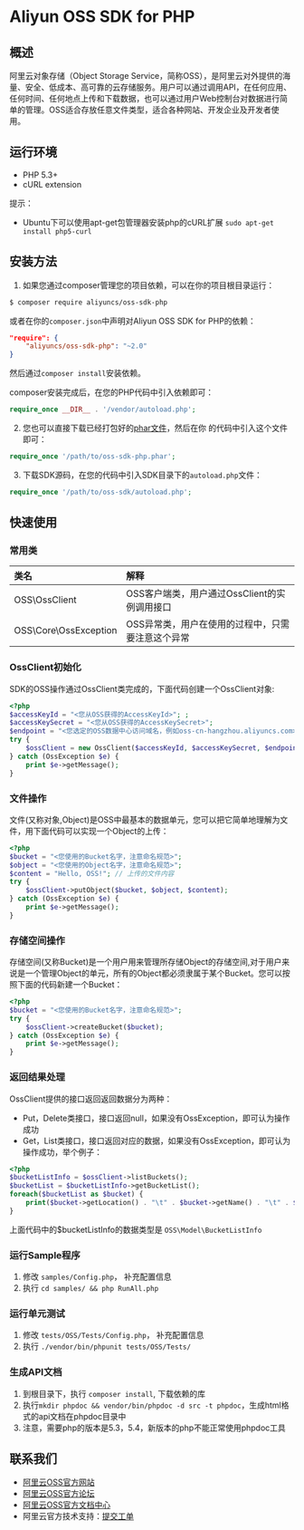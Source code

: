 # Aliyun OSS SDK for PHP

## 概述

阿里云对象存储（Object Storage Service，简称OSS），是阿里云对外提供的海量、安全、低成本、高可靠的云存储服务。用户可以通过调用API，在任何应用、任何时间、任何地点上传和下载数据，也可以通过用户Web控制台对数据进行简单的管理。OSS适合存放任意文件类型，适合各种网站、开发企业及开发者使用。


## 运行环境
- PHP 5.3+
- cURL extension

提示：

- Ubuntu下可以使用apt-get包管理器安装php的cURL扩展 `sudo apt-get install php5-curl`

## 安装方法

1. 如果您通过composer管理您的项目依赖，可以在你的项目根目录运行：

```bash
$ composer require aliyuncs/oss-sdk-php
```

或者在你的`composer.json`中声明对Aliyun OSS SDK for PHP的依赖：
```json
"require": {
    "aliyuncs/oss-sdk-php": "~2.0"
}
```
然后通过`composer install`安装依赖。

composer安装完成后，在您的PHP代码中引入依赖即可：
```php
require_once __DIR__ . '/vendor/autoload.php';
```

2. 您也可以直接下载已经打包好的[phar文件][releases-page]，然后在你
   的代码中引入这个文件即可：
```php
require_once '/path/to/oss-sdk-php.phar';
```

3. 下载SDK源码，在您的代码中引入SDK目录下的`autoload.php`文件：
```php
require_once '/path/to/oss-sdk/autoload.php';
```

## 快速使用

### 常用类

| 类名 | 解释 |
|:------------------|:------------------------------------|
|OSS\OssClient | OSS客户端类，用户通过OssClient的实例调用接口 |
|OSS\Core\OssException | OSS异常类，用户在使用的过程中，只需要注意这个异常|

### OssClient初始化

SDK的OSS操作通过OssClient类完成的，下面代码创建一个OssClient对象:

```php
<?php
$accessKeyId = "<您从OSS获得的AccessKeyId>"; ;
$accessKeySecret = "<您从OSS获得的AccessKeySecret>";
$endpoint = "<您选定的OSS数据中心访问域名，例如oss-cn-hangzhou.aliyuncs.com>";
try {
	$ossClient = new OssClient($accessKeyId, $accessKeySecret, $endpoint);
} catch (OssException $e) {
	print $e->getMessage();
}
```

### 文件操作

文件(又称对象,Object)是OSS中最基本的数据单元，您可以把它简单地理解为文件，用下面代码可以实现一个Object的上传：

```php
<?php
$bucket = "<您使用的Bucket名字，注意命名规范>";
$object = "<您使用的Object名字，注意命名规范>";
$content = "Hello, OSS!"; // 上传的文件内容
try {
	$ossClient->putObject($bucket, $object, $content);
} catch (OssException $e) {
	print $e->getMessage();
} 
```

### 存储空间操作

存储空间(又称Bucket)是一个用户用来管理所存储Object的存储空间,对于用户来说是一个管理Object的单元，所有的Object都必须隶属于某个Bucket。您可以按照下面的代码新建一个Bucket：
   
```php
<?php
$bucket = "<您使用的Bucket名字，注意命名规范>";
try {
	$ossClient->createBucket($bucket);
} catch (OssException $e) {
	print $e->getMessage();
}
```
	
### 返回结果处理

OssClient提供的接口返回返回数据分为两种：

* Put，Delete类接口，接口返回null，如果没有OssException，即可认为操作成功
* Get，List类接口，接口返回对应的数据，如果没有OssException，即可认为操作成功，举个例子：

```php
<?php
$bucketListInfo = $ossClient->listBuckets();
$bucketList = $bucketListInfo->getBucketList();
foreach($bucketList as $bucket) {
	print($bucket->getLocation() . "\t" . $bucket->getName() . "\t" . $bucket->getCreatedate() . "\n");
}
```
上面代码中的$bucketListInfo的数据类型是 `OSS\Model\BucketListInfo`

    
### 运行Sample程序
	
1. 修改 `samples/Config.php`， 补充配置信息
2. 执行 `cd samples/ && php RunAll.php`

### 运行单元测试

1. 修改 `tests/OSS/Tests/Config.php`， 补充配置信息
2. 执行 `./vendor/bin/phpunit tests/OSS/Tests/`
    
### 生成API文档

1. 到根目录下，执行 `composer install`, 下载依赖的库
2. 执行`mkdir phpdoc && vendor/bin/phpdoc -d src -t phpdoc`，生成html格式的api文档在phpdoc目录中
3. 注意，需要php的版本是5.3，5.4，新版本的php不能正常使用phpdoc工具

## 联系我们

- [阿里云OSS官方网站](http://oss.aliyun.com)
- [阿里云OSS官方论坛](http://bbs.aliyun.com)
- [阿里云OSS官方文档中心](http://www.aliyun.com/product/oss#Docs)
- 阿里云官方技术支持：[提交工单](https://workorder.console.aliyun.com/#/ticket/createIndex)

[releases-page]: https://github.com/aliyun/aliyun-oss-php-sdk/releases
